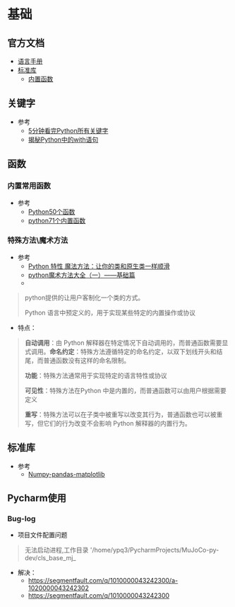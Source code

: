 # 基础

## 官方文档

- [语言手册](https://docs.python.org/zh-cn/3/reference/index.html#reference-index)
- [标准库](https://docs.python.org/zh-cn/3/library/index.html)
  - [内置函数](https://docs.python.org/zh-cn/3/library/functions.html)

## 关键字

- 参考
  - [5分钟看完Python所有关键字](https://www.bilibili.com/video/BV1zs4y1E79x?vd_source=a16f4c6f7a2a235c328816d5509362e9)
  - [揭秘Python中的with语句](https://www.bilibili.com/video/BV1UK4y137nj?vd_source=a16f4c6f7a2a235c328816d5509362e9)

## 函数

### 内置常用函数

- 参考
  - [Python50个函数](https://www.bilibili.com/video/BV1yU421o7e2?vd_source=a16f4c6f7a2a235c328816d5509362e9)
  - [python71个内置函数](https://www.bilibili.com/video/BV1aM4m1S7YV?vd_source=a16f4c6f7a2a235c328816d5509362e9)

### 特殊方法\魔术方法

- 参考
  - [Python 特性 魔法方法：让你的类和原生类一样顺滑](https://www.bilibili.com/video/BV1vx421D7AP?vd_source=a16f4c6f7a2a235c328816d5509362e9)
  - [python魔术方法大全（一）——基础篇](https://www.bilibili.com/video/BV1b84y1e7hG?vd_source=a16f4c6f7a2a235c328816d5509362e9)
  - 

> python提供的让用户客制化一个类的方式。 
>
>  Python 语言中预定义的，用于实现某些特定的内置操作或协议

- 特点：

> **自动调用**：由 Python 解释器在特定情况下自动调用的，而普通函数需要显式调用。**命名约定**：特殊方法遵循特定的命名约定，以双下划线开头和结尾，而普通函数没有这样的命名限制。
>
> **功能**：特殊方法通常用于实现特定的语言特性或协议
>
> **可见性**：特殊方法在Python 中是内置的，而普通函数可以由用户根据需要定义
>
> **重写**：特殊方法可以在子类中被重写以改变其行为，普通函数也可以被重写，但它们的行为改变不会影响 Python 解释器的内置行为。

## 标准库

- 参考
  - [Numpy-pandas-matplotlib](https://www.bilibili.com/video/BV1s94y1f7hq?vd_source=a16f4c6f7a2a235c328816d5509362e9)

## Pycharm使用

### Bug-log

- 项目文件配置问题

> 无法启动进程,工作目录 '/home/ypq3/PycharmProjects/MuJoCo-py-dev/cls_base_mj_

- 解决：
  - <https://segmentfault.com/q/1010000043242300/a-1020000043242302>
  - <https://segmentfault.com/q/1010000043242300>